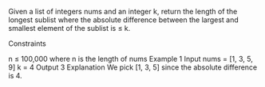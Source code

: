 Given a list of integers nums and an integer k, return the length of the longest sublist where the absolute difference between the largest and smallest element of the sublist is ≤ k.

Constraints

n ≤ 100,000 where n is the length of nums
Example 1
Input
nums = [1, 3, 5, 9]
k = 4
Output
3
Explanation
We pick [1, 3, 5] since the absolute difference is 4.
